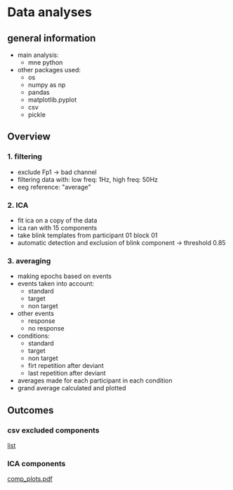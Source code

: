 # Data analyses

## general information

* main analysis:
  * mne python
* other packages used:
  * os
  * numpy as np
  * pandas
  * matplotlib.pyplot
  * csv
  * pickle

## Overview


### 1. filtering

* exclude Fp1 -> bad channel
* filtering data with: low freq: 1Hz, high freq: 50Hz 
* eeg reference: "average"

### 2. ICA

* fit ica on a copy of the data
* ica ran with 15 components
* take blink templates from participant 01 block 01
* automatic detection and exclusion of blink component -> threshold 0.85

### 3. averaging

* making epochs based on events
* events taken into account:
  *  standard
  *  target 
  *  non target
* other events
  *  response 
  *  no response
* conditions:
  * standard
  * target
  * non target
  * firt repetition after deviant
  * last repetition after deviant
* averages made for each participant in each condition 
* grand average calculated and plotted

## Outcomes

### csv excluded components

[list](https://github.com/hibiki0827/backsta/blob/master/project/excludedcomp.csv)

### ICA components

[comp_plots.pdf](https://github.com/hibiki0827/backsta/files/6950452/comp_plots.pdf)



